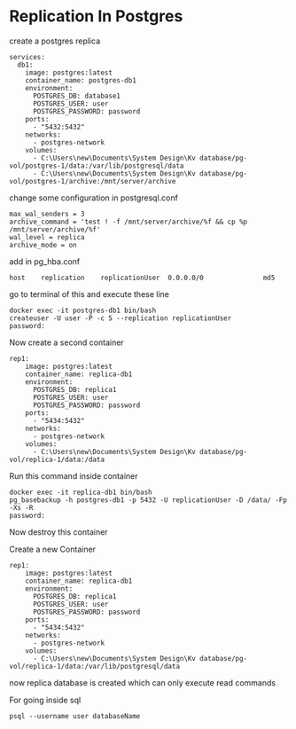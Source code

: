# Replication In Postgres

create a postgres replica

```
services:
  db1:
    image: postgres:latest
    container_name: postgres-db1
    environment:
      POSTGRES_DB: database1
      POSTGRES_USER: user
      POSTGRES_PASSWORD: password
    ports:
      - "5432:5432"
    networks:
      - postgres-network
    volumes:
      - C:\Users\new\Documents\System Design\Kv database/pg-vol/postgres-1/data:/var/lib/postgresql/data
      - C:\Users\new\Documents\System Design\Kv database/pg-vol/postgres-1/archive:/mnt/server/archive

```

change some configuration in postgresql.conf

```
max_wal_senders = 3
archive_command = 'test ! -f /mnt/server/archive/%f && cp %p /mnt/server/archive/%f'
wal_level = replica
archive_mode = on
```

add in pg_hba.conf

```
host    replication    replicationUser  0.0.0.0/0               md5
```

go to terminal of this and execute these line

```
docker exec -it postgres-db1 bin/bash
createuser -U user -P -c 5 --replication replicationUser
password:
```

Now create a second container

```
rep1:
    image: postgres:latest
    container_name: replica-db1
    environment:
      POSTGRES_DB: replica1
      POSTGRES_USER: user
      POSTGRES_PASSWORD: password
    ports:
      - "5434:5432"
    networks:
      - postgres-network
    volumes:
      - C:\Users\new\Documents\System Design\Kv database/pg-vol/replica-1/data:/data
```

Run this command inside container

```
docker exec -it replica-db1 bin/bash
pg_basebackup -h postgres-db1 -p 5432 -U replicationUser -D /data/ -Fp -Xs -R
password:
```

Now destroy this container

Create a new Container

```
rep1:
    image: postgres:latest
    container_name: replica-db1
    environment:
      POSTGRES_DB: replica1
      POSTGRES_USER: user
      POSTGRES_PASSWORD: password
    ports:
      - "5434:5432"
    networks:
      - postgres-network
    volumes:
      - C:\Users\new\Documents\System Design\Kv database/pg-vol/replica-1/data:/var/lib/postgresql/data
```

now replica database is created which can only execute read commands

For going inside sql

```
psql --username user databaseName
```
